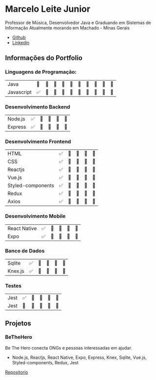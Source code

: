 # Marcelo Leite Junior

Professor de Música, Desenvolvedor Java e Graduando em Sistemas de Informação
Atualmente morando em Machado - Minas Gerais

- [Github](https://github.com/mleitejunior/)
- [Linkedin](https://www.linkedin.com/in/marcelo-leite-junior-472a9313a/)

## Informações do Portfolio

### Linguagens de Programação: 
| | | | | | | | | | | |
|---|---|---|---|---|---|---|---|---|---|---|  
| Java | :black_square_button: | :black_square_button: | :black_square_button: | :black_square_button: | :black_square_button: | :black_square_button: | :black_square_button: | :black_square_button: | :black_square_button: | :black_square_button: |
| Javascript | :white_check_mark: | :black_square_button: | :black_square_button: | :black_square_button: | :black_square_button: | :black_square_button: | :black_square_button: | :black_square_button: | :black_square_button: | :black_square_button: |

### Desenvolvimento Backend
| | | | | | |
|---|---|---|---|---|---|
| Node.js | :white_check_mark: | :black_square_button: | :black_square_button: | :black_square_button: | :black_square_button: |
| Express | :white_check_mark: | :black_square_button: | :black_square_button: | :black_square_button: | :black_square_button: |

### Desenvolvimento Frontend
| | | | | | |
|---|---|---|---|---|---|
| HTML | :white_check_mark: | :black_square_button: | :black_square_button: | :black_square_button: | :black_square_button: |
| CSS | :white_check_mark: | :black_square_button: | :black_square_button: | :black_square_button: | :black_square_button: |
| Reactjs | :white_check_mark: | :black_square_button: | :black_square_button: | :black_square_button: | :black_square_button: |
| Vue.js | :white_check_mark: | :black_square_button: | :black_square_button: | :black_square_button: | :black_square_button: |
| Styled-components | :white_check_mark: | :black_square_button: | :black_square_button: | :black_square_button: | :black_square_button: |
| Redux | :white_check_mark: | :black_square_button: | :black_square_button: | :black_square_button: | :black_square_button: |
| Axios | :white_check_mark: | :black_square_button: | :black_square_button: | :black_square_button: | :black_square_button: |

### Desenvolvimento Mobile
| | | | | | |
|---|---|---|---|---|---|
| React Native | :white_check_mark: | :black_square_button: | :black_square_button: | :black_square_button: | :black_square_button: |
| Expo | :white_check_mark: | :black_square_button: | :black_square_button: | :black_square_button: | :black_square_button: |

### Banco de Dados
| | | | | | |
|---|---|---|---|---|---|
| Sqlite | :white_check_mark: | :black_square_button: | :black_square_button: | :black_square_button: | :black_square_button: |
| Knex.js | :white_check_mark: | :black_square_button: | :black_square_button: | :black_square_button: | :black_square_button: |

### Testes
| | | | | | |
|---|---|---|---|---|---|
| Jest | :white_check_mark: | :black_square_button: | :black_square_button: | :black_square_button: | :black_square_button: |
| Jest | :black_square_button: | :black_square_button: | :black_square_button: | :black_square_button: | :black_square_button: |

## Projetos

### BeTheHero
Be The Hero conecta ONGs e pessoas interessadas em ajudar.

- Node.js, Reactjs, React Native, Expo, Express, Knex, Sqlite, Vue.js, Styled-components, Redux,  Jest

[Repositorio](https://github.com/mleitejunior/be-the-hero)
